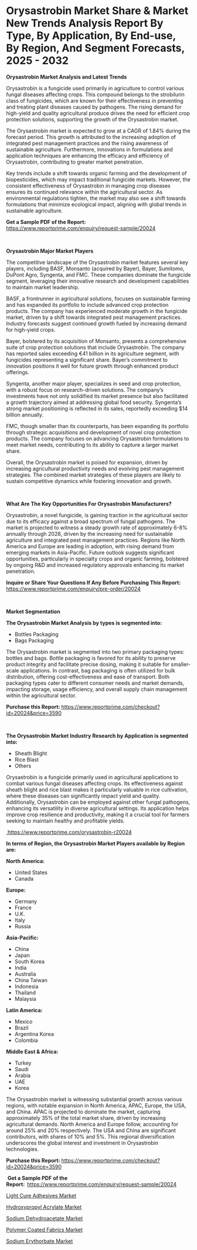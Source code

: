 <p><h1>Orysastrobin Market Share & Market New Trends Analysis Report By Type, By Application, By End-use, By Region, And Segment Forecasts, 2025 - 2032</h1></p><p><strong>Orysastrobin Market Analysis and Latest Trends</strong></p>
<p><p>Orysastrobin is a fungicide used primarily in agriculture to control various fungal diseases affecting crops. This compound belongs to the strobilurin class of fungicides, which are known for their effectiveness in preventing and treating plant diseases caused by pathogens. The rising demand for high-yield and quality agricultural produce drives the need for efficient crop protection solutions, supporting the growth of the Orysastrobin market.</p><p>The Orysastrobin market is expected to grow at a CAGR of 1.84% during the forecast period. This growth is attributed to the increasing adoption of integrated pest management practices and the rising awareness of sustainable agriculture. Furthermore, innovations in formulations and application techniques are enhancing the efficacy and efficiency of Orysastrobin, contributing to greater market penetration. </p><p>Key trends include a shift towards organic farming and the development of biopesticides, which may impact traditional fungicide markets. However, the consistent effectiveness of Orysastrobin in managing crop diseases ensures its continued relevance within the agricultural sector. As environmental regulations tighten, the market may also see a shift towards formulations that minimize ecological impact, aligning with global trends in sustainable agriculture.</p></p>
<p><strong>Get a Sample PDF of the Report:&nbsp;</strong> <a href="https://www.reportprime.com/enquiry/request-sample/20024?utm_campaign=1082&utm_medium=2&utm_source=Github&utm_content=ia&utm_term=18032025&utm_id=orysastrobin">https://www.reportprime.com/enquiry/request-sample/20024</a></p>
<p>&nbsp;</p>
<p><strong>Orysastrobin Major Market Players</strong></p>
<p><p>The competitive landscape of the Orysastrobin market features several key players, including BASF, Monsanto (acquired by Bayer), Bayer, Sumitomo, DuPont Agro, Syngenta, and FMC. These companies dominate the fungicide segment, leveraging their innovative research and development capabilities to maintain market leadership.</p><p>BASF, a frontrunner in agricultural solutions, focuses on sustainable farming and has expanded its portfolio to include advanced crop protection products. The company has experienced moderate growth in the fungicide market, driven by a shift towards integrated pest management practices. Industry forecasts suggest continued growth fueled by increasing demand for high-yield crops.</p><p>Bayer, bolstered by its acquisition of Monsanto, presents a comprehensive suite of crop protection solutions that include Orysastrobin. The company has reported sales exceeding €41 billion in its agriculture segment, with fungicides representing a significant share. Bayer’s commitment to innovation positions it well for future growth through enhanced product offerings.</p><p>Syngenta, another major player, specializes in seed and crop protection, with a robust focus on research-driven solutions. The company’s investments have not only solidified its market presence but also facilitated a growth trajectory aimed at addressing global food security. Syngenta’s strong market positioning is reflected in its sales, reportedly exceeding $14 billion annually.</p><p>FMC, though smaller than its counterparts, has been expanding its portfolio through strategic acquisitions and development of novel crop protection products. The company focuses on advancing Orysastrobin formulations to meet market needs, contributing to its ability to capture a larger market share.</p><p>Overall, the Orysastrobin market is poised for expansion, driven by increasing agricultural productivity needs and evolving pest management strategies. The combined market strategies of these players are likely to sustain competitive dynamics while fostering innovation and growth.</p></p>
<p>&nbsp;</p>
<p><strong>What Are The Key Opportunities For Orysastrobin Manufacturers?</strong></p>
<p><p>Orysastrobin, a novel fungicide, is gaining traction in the agricultural sector due to its efficacy against a broad spectrum of fungal pathogens. The market is projected to witness a steady growth rate of approximately 6-8% annually through 2028, driven by the increasing need for sustainable agriculture and integrated pest management practices. Regions like North America and Europe are leading in adoption, with rising demand from emerging markets in Asia-Pacific. Future outlook suggests significant opportunities, particularly in specialty crops and organic farming, bolstered by ongoing R&D and increased regulatory approvals enhancing its market penetration.</p></p>
<p><strong>Inquire or Share Your Questions If Any Before Purchasing This Report:</strong> <a href="https://www.reportprime.com/enquiry/pre-order/20024?utm_campaign=1082&utm_medium=2&utm_source=Github&utm_content=ia&utm_term=18032025&utm_id=orysastrobin">https://www.reportprime.com/enquiry/pre-order/20024</a></p>
<p>&nbsp;</p>
<p><strong>Market Segmentation</strong></p>
<p><strong>The Orysastrobin Market Analysis by types is segmented into:</strong></p>
<p><ul><li>Bottles Packaging</li><li>Bags Packaging</li></ul></p>
<p><p>The Orysastrobin market is segmented into two primary packaging types: bottles and bags. Bottle packaging is favored for its ability to preserve product integrity and facilitate precise dosing, making it suitable for smaller-scale applications. In contrast, bag packaging is often utilized for bulk distribution, offering cost-effectiveness and ease of transport. Both packaging types cater to different consumer needs and market demands, impacting storage, usage efficiency, and overall supply chain management within the agricultural sector.</p></p>
<p><strong>Purchase this Report:&nbsp;</strong><a href="https://www.reportprime.com/checkout?id=20024&price=3590&utm_campaign=1082&utm_medium=2&utm_source=Github&utm_content=ia&utm_term=18032025&utm_id=orysastrobin">https://www.reportprime.com/checkout?id=20024&price=3590</a></p>
<p>&nbsp;</p>
<p><strong>The Orysastrobin Market Industry Research by Application is segmented into:</strong></p>
<p><ul><li>Sheath Blight</li><li>Rice Blast</li><li>Others</li></ul></p>
<p><p>Orysastrobin is a fungicide primarily used in agricultural applications to combat various fungal diseases affecting crops. Its effectiveness against sheath blight and rice blast makes it particularly valuable in rice cultivation, where these diseases can significantly impact yield and quality. Additionally, Orysastrobin can be employed against other fungal pathogens, enhancing its versatility in diverse agricultural settings. Its application helps improve crop resilience and productivity, making it a crucial tool for farmers seeking to maintain healthy and profitable yields.</p></p>
<p><a href="https://www.reportprime.com/orysastrobin-r20024?utm_campaign=1082&utm_medium=2&utm_source=Github&utm_content=ia&utm_term=18032025&utm_id=orysastrobin">&nbsp;https://www.reportprime.com/orysastrobin-r20024</a></p>
<p><strong>In terms of Region, the Orysastrobin Market Players available by Region are:</strong></p>
<p>
    <p> <strong> North America: </strong>
        <ul>
            <li>United States</li>
            <li>Canada</li>
        </ul>
        </p> 
    <p> <strong> Europe: </strong>
        <ul>
            <li>Germany</li>
            <li>France</li>
            <li>U.K.</li>
            <li>Italy</li>
            <li>Russia</li>
        </ul>
        </p> 
    <p> <strong> Asia-Pacific: </strong>
        <ul>
            <li>China</li>
            <li>Japan</li>
            <li>South Korea</li>
            <li>India</li>
            <li>Australia</li>
            <li>China Taiwan</li>
            <li>Indonesia</li>
            <li>Thailand</li>
            <li>Malaysia</li>
        </ul>
        </p> 
    <p> <strong> Latin America: </strong>
        <ul>
            <li>Mexico</li>
            <li>Brazil</li>
            <li>Argentina Korea</li>
            <li>Colombia</li>
        </ul>
        </p> 
    <p> <strong> Middle East & Africa: </strong>
        <ul>
            <li>Turkey</li>
            <li>Saudi</li>
            <li>Arabia</li>
            <li>UAE</li>
            <li>Korea</li>
        </ul>
    </p>
    </p>
<p><p>The Orysastrobin market is witnessing substantial growth across various regions, with notable expansion in North America, APAC, Europe, the USA, and China. APAC is projected to dominate the market, capturing approximately 35% of the total market share, driven by increasing agricultural demands. North America and Europe follow, accounting for around 25% and 20% respectively. The USA and China are significant contributors, with shares of 10% and 5%. This regional diversification underscores the global interest and investment in Orysastrobin technologies.</p></p>
<p><strong>Purchase this Report: </strong><a href="https://www.reportprime.com/checkout?id=20024&price=3590&utm_campaign=1082&utm_medium=2&utm_source=Github&utm_content=ia&utm_term=18032025&utm_id=orysastrobin">https://www.reportprime.com/checkout?id=20024&price=3590</a></p>
<p>&nbsp;<strong>Get a Sample PDF of the Report:&nbsp;&nbsp;</strong><a href="https://www.reportprime.com/enquiry/request-sample/20024?utm_campaign=1082&utm_medium=2&utm_source=Github&utm_content=ia&utm_term=18032025&utm_id=orysastrobin">https://www.reportprime.com/enquiry/request-sample/20024</a></p>
<p><strong></strong></p>
<p><p><a href="https://github.com/bocksovers0r/Market-Research-Report-List-1/blob/main/light-cure-adhesives-market.md?utm_campaign=1082&utm_medium=2&utm_source=Github&utm_content=ia&utm_term=18032025&utm_id=orysastrobin">Light Cure Adhesives Market</a></p><p><a href="https://github.com/saimntamiki/Market-Research-Report-List-1/blob/main/hydroxypropyl-acrylate-market.md?utm_campaign=1082&utm_medium=2&utm_source=Github&utm_content=ia&utm_term=18032025&utm_id=orysastrobin">Hydroxypropyl Acrylate Market</a></p><p><a href="https://github.com/gambokaiohjr/Market-Research-Report-List-1/blob/main/sodium-dehydroacetate-market.md?utm_campaign=1082&utm_medium=2&utm_source=Github&utm_content=ia&utm_term=18032025&utm_id=orysastrobin">Sodium Dehydroacetate Market</a></p><p><a href="https://github.com/messonmengen75/Market-Research-Report-List-1/blob/main/polymer-coated-fabrics-market.md?utm_campaign=1082&utm_medium=2&utm_source=Github&utm_content=ia&utm_term=18032025&utm_id=orysastrobin">Polymer Coated Fabrics Market</a></p><p><a href="https://github.com/skoppmerlib9/Market-Research-Report-List-1/blob/main/sodium-erythorbate-market.md?utm_campaign=1082&utm_medium=2&utm_source=Github&utm_content=ia&utm_term=18032025&utm_id=orysastrobin">Sodium Erythorbate Market</a></p></p>